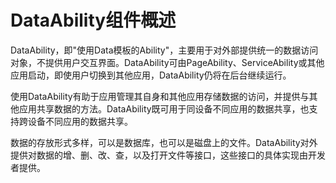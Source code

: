 # DataAbility组件概述


DataAbility，即"使用Data模板的Ability"，主要用于对外部提供统一的数据访问对象，不提供用户交互界面。DataAbility可由PageAbility、ServiceAbility或其他应用启动，即使用户切换到其他应用，DataAbility仍将在后台继续运行。


使用DataAbility有助于应用管理其自身和其他应用存储数据的访问，并提供与其他应用共享数据的方法。DataAbility既可用于同设备不同应用的数据共享，也支持跨设备不同应用的数据共享。


数据的存放形式多样，可以是数据库，也可以是磁盘上的文件。DataAbility对外提供对数据的增、删、改、查，以及打开文件等接口，这些接口的具体实现由开发者提供。
